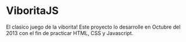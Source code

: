 # ViboritaJS

El clasico juego de la viborita!
Este proyecto lo desarrolle en Octubre del 2013 con el fin de practicar HTML, CSS y Javascript.
